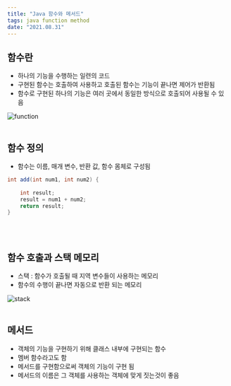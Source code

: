 ```yaml
---
title: "Java 함수와 메서드"
tags: java function method
date: "2021.08.31"
---
```


## 함수란
- 하나의 기능을 수행하는 일련의 코드
- 구현된 함수는 호출하여 사용하고 호출된 함수는 기능이 끝나면 제어가 반환됨
- 함수로 구현된 하나의 기능은 여러 곳에서 동일한 방식으로 호출되어 사용될 수 있음

![function](https://gitlab.com/easyspubjava/javacoursework/-/raw/master/Chapter2/2-03/img/function.png)
<br>
<br>

## 함수 정의
- 함수는 이름, 매개 변수, 반환 값, 함수 몸체로 구성됨
```java
int add(int num1, int num2) {
		
	int result;
	result = num1 + num2;
	return result;
}
```
<br>
<br>

## 함수 호출과 스택 메모리
- 스택 : 함수가 호출될 때 지역 변수들이 사용하는 메모리
- 함수의 수행이 끝나면 자동으로 반환 되는 메모리

![stack](https://gitlab.com/easyspubjava/javacoursework/-/raw/master/Chapter2/2-03/img/stack.PNG)
<br>
<br>

## 메서드
- 객체의 기능을 구현하기 위해 클래스 내부에 구현되는 함수
- 멤버 함수라고도 함
- 메서드를 구현함으로써 객체의 기능이 구현 됨
- 메서드의 이름은 그 객체를 사용하는 객체에 맞게 짓는것이 좋음



